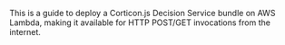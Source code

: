 This is a guide to deploy a Corticon.js Decision Service bundle on AWS Lambda, making it available for HTTP POST/GET invocations from the internet.
